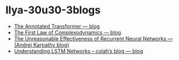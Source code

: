 # Ilya-30u30-3blogs

- [The Annotated Transformer — blog](https://nlp.seas.harvard.edu/annotated-transformer/)
- [The First Law of Complexodynamics — blog](https://scottaaronson.blog/?p=762)
- [The Unreasonable Effectiveness of Recurrent Neural Networks — (Andrej Karpathy blog)](https://karpathy.github.io/2015/05/21/rnn-effectiveness/)
- [Understanding LSTM Networks – colah’s blog — blog](https://colah.github.io/posts/2015-08-Understanding-LSTMs/)
